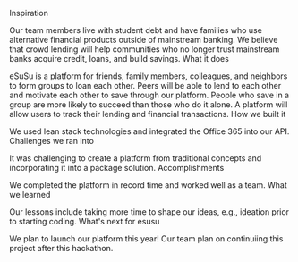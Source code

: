 Inspiration

Our team members live with student debt and have families who use alternative financial products outside of mainstream banking. We believe that crowd lending will help communities who no longer trust mainstream banks acquire credit, loans, and build savings.
What it does

eSuSu is a platform for friends, family members, colleagues, and neighbors to form groups to loan each other. Peers will be able to lend to each other and motivate each other to save through our platform. People who save in a group are more likely to succeed than those who do it alone. A platform will allow users to track their lending and financial transactions.
How we built it

We used lean stack technologies and integrated the Office 365 into our API.
Challenges we ran into

It was challenging to create a platform from traditional concepts and incorporating it into a package solution.
Accomplishments

We completed the platform in record time and worked well as a team.
What we learned

Our lessons include taking more time to shape our ideas, e.g., ideation prior to starting coding.
What's next for esusu

We plan to launch our platform this year! Our team plan on continuiing this project after this hackathon.
